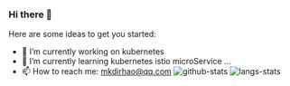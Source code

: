 ### Hi there 👋
Here are some ideas to get you started:

- 🔭 I’m currently working on kubernetes
- 🌱 I’m currently learning kubernetes istio microService ...
- 📫 How to reach me: mkdirhao@qq.com
![github-stats](https://github-readme-stats.vercel.app/api?username=mkdirhao&show_icons=true&line_height=26&hide_title=true)
![langs-stats](https://github-readme-stats.vercel.app/api/top-langs/?username=mkdirhao&layout=compact)

<!--
**mkdirHao/mkdirhao** is a ✨ _special_ ✨ repository because its `README.md` (this file) appears on your GitHub profile.

Here are some ideas to get you started:

- 🔭 I’m currently working on ...
- 🌱 I’m currently learning ...
- 👯 I’m looking to collaborate on ...
- 🤔 I’m looking for help with ...
- 💬 Ask me about ...
- 📫 How to reach me: ...
- 😄 Pronouns: ...
- ⚡ Fun fact: ...
-->
